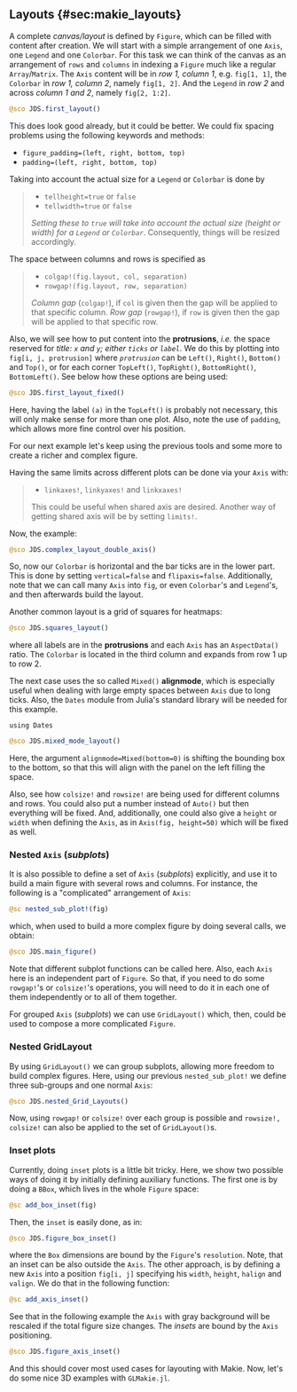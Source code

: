 ## Layouts {#sec:makie_layouts}

A complete _canvas/layout_ is defined by `Figure`, which can be filled with content after creation.
We will start with a simple arrangement of one `Axis`, one `Legend` and one `Colorbar`.
For this task we can think of the canvas as an arrangement of `rows` and `columns` in indexing a `Figure` much like a regular `Array`/`Matrix`.
The `Axis` content will be in _row 1, column 1_, e.g. `fig[1, 1]`, the `Colorbar` in _row 1, column 2_, namely `fig[1, 2]`.
And the `Legend` in _row 2_ and across _column 1 and 2_, namely `fig[2, 1:2]`.

```jl
@sco JDS.first_layout()
```

This does look good already, but it could be better.
We could fix spacing problems using the following keywords and methods:

- `figure_padding=(left, right, bottom, top)`
- `padding=(left, right, bottom, top)`

Taking into account the actual size for a `Legend` or `Colorbar` is done by

> - `tellheight=true` or `false`
> - `tellwidth=true` or `false`
>
> _Setting these to `true` will take into account the actual size (height or width) for a `Legend` or `Colorbar`_.
> Consequently, things will be resized accordingly.

The space between columns and rows is specified as

> - `colgap!(fig.layout, col, separation)`
> - `rowgap!(fig.layout, row, separation)`
>
> _Column gap_ (`colgap!`), if `col` is given then the gap will be applied to that specific column.
>_Row gap_ (`rowgap!`), if `row` is given then the gap will be applied to that specific row.

Also, we will see how to put content into the **protrusions**, _i.e._ the space reserved for _title: `x` and `y`; either `ticks` or `label`_.
We do this by plotting into `fig[i, j, protrusion]` where _`protrusion`_ can be `Left()`, `Right()`, `Bottom()` and `Top()`, or for each corner `TopLeft()`, `TopRight()`, `BottomRight()`, `BottomLeft()`.
See below how these options are being used:

```jl
@sco JDS.first_layout_fixed()
```

Here, having the label `(a)` in the `TopLeft()` is probably not necessary, this will only make sense for more than one plot. Also, note the use of `padding`, which allows more fine control over his position.

For our next example let's keep using the previous tools and some more to create a richer and complex figure.

Having the same limits across different plots can be done via your `Axis` with:

> - `linkaxes!`, `linkyaxes!` and `linkxaxes!`
>
> This could be useful when shared axis are desired.
> Another way of getting shared axis will be by setting `limits!`.

Now, the example:

```jl
@sco JDS.complex_layout_double_axis()
```

So, now our `Colorbar` is horizontal and the bar ticks are in the lower part.
This is done by setting `vertical=false` and `flipaxis=false`.
Additionally, note that we can call many `Axis` into `fig`, or even `Colorbar`'s and `Legend`'s, and then afterwards build the layout.

Another common layout is a grid of squares for heatmaps:

```jl
@sco JDS.squares_layout()
```

where all labels are in the **protrusions** and each `Axis` has an `AspectData()` ratio.
The `Colorbar` is located in the third column and expands from row 1 up to row 2.

The next case uses the so called `Mixed()` **alignmode**, which is especially useful when dealing with large empty spaces between `Axis` due to long ticks.
Also, the `Dates` module from Julia's standard library will be needed for this example.

```
using Dates
```

```jl
@sco JDS.mixed_mode_layout()
```

Here, the argument `alignmode=Mixed(bottom=0)` is shifting the bounding box to the bottom, so that this will align with the panel on the left filling the space.

Also, see how `colsize!` and `rowsize!` are being used for different columns and rows.
You could also put a number instead of `Auto()` but then everything will be fixed.
And, additionally, one could also give a `height` or `width` when defining the `Axis`, as in `Axis(fig, height=50)` which will be fixed as well.

### Nested `Axis` (_subplots_)

It is also possible to define a set of `Axis` (_subplots_) explicitly, and use it to build a main figure with several rows and columns.
For instance, the following is a "complicated" arrangement of `Axis`:

```jl
@sc nested_sub_plot!(fig)
```

which, when used to build a more complex figure by doing several calls, we obtain:

```jl
@sco JDS.main_figure()
```

Note that different subplot functions can be called here.
Also, each `Axis` here is an independent part of `Figure`.
So that, if you need to do some `rowgap!`'s or `colsize!`'s operations, you will need to do it in each one of them independently or to all of them together.

For grouped `Axis` (_subplots_) we can use `GridLayout()` which, then, could be used to compose a more complicated `Figure`.

### Nested GridLayout

By using `GridLayout()` we can group subplots, allowing more freedom to build complex figures.
Here, using our previous `nested_sub_plot!` we define three sub-groups and one normal `Axis`:

```jl
@sco JDS.nested_Grid_Layouts()
```

Now, using `rowgap!` or `colsize!` over each group is possible and `rowsize!, colsize!` can also be applied to the set of `GridLayout()`s.

### Inset plots

Currently, doing `inset` plots is a little bit tricky.
Here, we show two possible ways of doing it by initially defining auxiliary functions.
The first one is by doing a `BBox`, which lives in the whole `Figure` space:

```jl
@sc add_box_inset(fig)
```

Then, the `inset` is easily done, as in:

```jl
@sco JDS.figure_box_inset()
```

where the `Box` dimensions are bound by the `Figure`'s `resolution`.
Note, that an inset can be also outside the `Axis`.
The other approach, is by defining a new `Axis` into a position `fig[i, j]` specifying his `width`, `height`, `halign` and `valign`.
We do that in the following function:

```jl
@sc add_axis_inset()
```

See that in the following example the `Axis` with gray background will be rescaled if the total figure size changes.
The _insets_ are bound by the `Axis` positioning.

```jl
@sco JDS.figure_axis_inset()
```

And this should cover most used cases for layouting with Makie.
Now, let's do some nice 3D examples with  `GLMakie.jl`.

